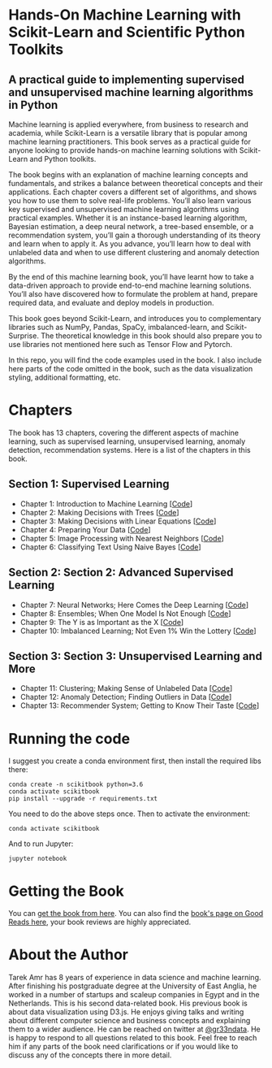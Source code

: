 # Hands-On Machine Learning with Scikit-Learn and Scientific Python Toolkits
## A practical guide to implementing supervised and unsupervised machine learning algorithms in Python

Machine learning is applied everywhere, from business to research and academia, while Scikit-Learn is a versatile library that is popular among machine learning practitioners. This book serves as a practical guide for anyone looking to provide hands-on machine learning solutions with Scikit-Learn and Python toolkits.

The book begins with an explanation of machine learning concepts and fundamentals, and strikes a balance between theoretical concepts and their applications. Each chapter covers a different set of algorithms, and shows you how to use them to solve real-life problems. You’ll also learn various key supervised and unsupervised machine learning algorithms using practical examples. Whether it is an instance-based learning algorithm, Bayesian estimation, a deep neural network, a tree-based ensemble, or a recommendation system, you’ll gain a thorough understanding of its theory and learn when to apply it. As you advance, you’ll learn how to deal with unlabeled data and when to use different clustering and anomaly detection algorithms.

By the end of this machine learning book, you’ll have learnt how to take a data-driven approach to provide end-to-end machine learning solutions. You’ll also have discovered how to formulate the problem at hand, prepare required data, and evaluate and deploy models in production.

This book goes beyond Scikit-Learn, and introduces you to complementary libraries such as NumPy, Pandas, SpaCy, imbalanced-learn, and Scikit-Surprise. The theoretical knowledge in this book should also prepare you to use libraries not mentioned here such as Tensor Flow and Pytorch.

In this repo, you will find the code examples used in the book. I also include here parts of the code omitted in the book, such as the data visualization styling, additional formatting, etc.

# Chapters

The book has 13 chapters, covering the different aspects of machine learning, such as supervised learning, unsupervised learning, anomaly detection, recommendation systems. Here is a list of the chapters in this book.

## Section 1: Supervised Learning
- Chapter 1: Introduction to Machine Learning [[Code](https://github.com/PacktPublishing/hands-on-machine-learning-with-scikit-learn/tree/master/chapters/ch01)]
- Chapter 2: Making Decisions with Trees [[Code](https://github.com/PacktPublishing/hands-on-machine-learning-with-scikit-learn/tree/master/chapters/ch02)]
- Chapter 3: Making Decisions with Linear Equations [[Code](https://github.com/PacktPublishing/hands-on-machine-learning-with-scikit-learn/tree/master/chapters/ch03)]
- Chapter 4: Preparing Your Data [[Code](https://github.com/PacktPublishing/hands-on-machine-learning-with-scikit-learn/tree/master/chapters/ch04)]
- Chapter 5: Image Processing with Nearest Neighbors [[Code](https://github.com/PacktPublishing/hands-on-machine-learning-with-scikit-learn/tree/master/chapters/ch05)]
- Chapter 6: Classifying Text Using Naive Bayes [[Code](https://github.com/PacktPublishing/hands-on-machine-learning-with-scikit-learn/tree/master/chapters/ch06)]

## Section 2: Section 2: Advanced Supervised Learning
- Chapter 7: Neural Networks; Here Comes the Deep Learning [[Code](https://github.com/PacktPublishing/hands-on-machine-learning-with-scikit-learn/tree/master/chapters/ch07)]
- Chapter 8: Ensembles; When One Model Is Not Enough [[Code](https://github.com/PacktPublishing/hands-on-machine-learning-with-scikit-learn/tree/master/chapters/ch08)]
- Chapter 9: The Y is as Important as the X [[Code](https://github.com/PacktPublishing/hands-on-machine-learning-with-scikit-learn/tree/master/chapters/ch09)]
- Chapter 10: Imbalanced Learning; Not Even 1% Win the Lottery [[Code](https://github.com/PacktPublishing/hands-on-machine-learning-with-scikit-learn/tree/master/chapters/ch10)]

## Section 3: Section 3: Unsupervised Learning and More
- Chapter 11: Clustering; Making Sense of Unlabeled Data [[Code](https://github.com/PacktPublishing/hands-on-machine-learning-with-scikit-learn/tree/master/chapters/ch11)]
- Chapter 12: Anomaly Detection; Finding Outliers in Data [[Code](https://github.com/PacktPublishing/hands-on-machine-learning-with-scikit-learn/tree/master/chapters/ch12)]
- Chapter 13: Recommender System; Getting to Know Their Taste [[Code](https://github.com/PacktPublishing/hands-on-machine-learning-with-scikit-learn/tree/master/chapters/ch13)]



# Running the code

I suggest you create a conda environment first,
then install the required libs there:

```
conda create -n scikitbook python=3.6
conda activate scikitbook
pip install --upgrade -r requirements.txt
```

You need to do the above steps once.
Then to activate the environment:

```
conda activate scikitbook
```

And to run Jupyter:

```
jupyter notebook
```

# Getting the Book

You can [get the book from here](https://www.packtpub.com/eu/data/hands-on-machine-learning-with-scikit-learn).
You can also find the [book's page on Good Reads here](https://www.goodreads.com/book/show/54539914-hands-on-machine-learning-with-scikit-learn-and-scientific-python-toolki), your book reviews are highly appreciated.  

# About the Author

Tarek Amr has 8 years of experience in data science and machine learning. After finishing his postgraduate degree at the University of East Anglia, he worked in a number of startups and scaleup companies in Egypt and in the Netherlands. This is his second data-related book. His previous book is about data visualization using D3.js. He enjoys giving talks and writing about different computer science and business concepts and explaining them to a wider audience. He can be reached on twitter at [@gr33ndata](https://twitter.com/gr33ndata). He is happy to respond to all questions related to this book. Feel free to reach him if any parts of the book need clarifications or if you would like to discuss any of the concepts there in more detail.

